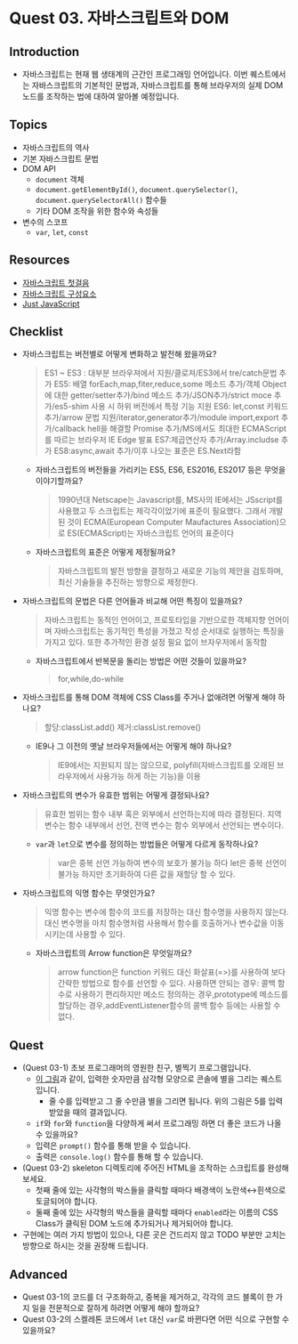 # Quest 03. 자바스크립트와 DOM

## Introduction

- 자바스크립트는 현재 웹 생태계의 근간인 프로그래밍 언어입니다. 이번 퀘스트에서는 자바스크립트의 기본적인 문법과, 자바스크립트를 통해 브라우저의 실제 DOM 노드를 조작하는 법에 대하여 알아볼 예정입니다.

## Topics

- 자바스크립트의 역사
- 기본 자바스크립트 문법
- DOM API
  - `document` 객체
  - `document.getElementById()`, `document.querySelector()`, `document.querySelectorAll()` 함수들
  - 기타 DOM 조작을 위한 함수와 속성들
- 변수의 스코프
  - `var`, `let`, `const`

## Resources

- [자바스크립트 첫걸음](https://developer.mozilla.org/ko/docs/Learn/JavaScript/First_steps)
- [자바스크립트 구성요소](https://developer.mozilla.org/ko/docs/Learn/JavaScript/Building_blocks)
- [Just JavaScript](https://justjavascript.com/)

## Checklist

- 자바스크립트는 버전별로 어떻게 변화하고 발전해 왔을까요?
  > ES1 ~ ES3 : 대부분 브라우져에서 지원/클로져/ES3에서 tre/catch문법 추가
  > ES5: 배열 forEach,map,fiter,reduce,some 메소드 추가/객체 Object에 대한 getter/setter추가/bind 메소드 추가/JSON추가/strict moce 추가/es5-shim 사용 시 하위 버전에서 특정 기능 지원
  > ES6: let,const 키워드 추가/arrow 문법 지원/iterator,generator추가/module import,export 추가/callback hell을 해결할 Promise 추가/MS에서도 최대한 ECMAScript를 따르는 브라우저 IE Edge 발표
  > ES7:제곱연산자 추가/Array.includse 추가
  > ES8:async,await 추가/이후 나오는 표준은 ES.Next라함
  - 자바스크립트의 버전들을 가리키는 ES5, ES6, ES2016, ES2017 등은 무엇을 이야기할까요?
    > 1990년대 Netscape는 Javascript를, MS사의 IE에서는 JSscript를 사용했고 두 스크립트는 제각각이었기에 표준이 필요했다. 그래서 개발된 것이 ECMA(European Computer Maufactures Association)으로 ES(ECMAScript)는 자바스크립트 언어의 표준이다
  - 자바스크립트의 표준은 어떻게 제정될까요?
    > 자바스크립트의 발전 방향을 결정하고 새로운 기능의 제안을 검토하며, 최신 기술들을 추진하는 방향으로 제정한다.
- 자바스크립트의 문법은 다른 언어들과 비교해 어떤 특징이 있을까요?
  > 자바스크립트는 동적인 언어이고, 프로토타입을 기반으로한 객체지향 언어이며 자바스크립트는 동기적인 특성을 가졌고 작성 순서대로 실행하는 특징을 가지고 있다. 또한 추가적인 환경 설정 필요 없이 브자우저에서 동작함
  - 자바스크립트에서 반복문을 돌리는 방법은 어떤 것들이 있을까요?
    > for,while,do-while
- 자바스크립트를 통해 DOM 객체에 CSS Class를 주거나 없애려면 어떻게 해야 하나요?
  > 할당:classList.add()
  > 제거:classList.remove()
  - IE9나 그 이전의 옛날 브라우저들에서는 어떻게 해야 하나요?
    > IE9에서는 지원되지 않는 않으므로, polyfill(자바스크립트를 오래된 브라우저에서 사용가능 하게 하는 기능)을 이용
- 자바스크립트의 변수가 유효한 범위는 어떻게 결정되나요?
  > 유효한 범위는 함수 내부 혹은 외부에서 선언하는지에 따라 결정된다. 지역 변수는 함수 내부에서 선언, 전역 변수는 함수 외부에서 선언되는 변수이다.
  - `var`과 `let`으로 변수를 정의하는 방법들은 어떻게 다르게 동작하나요?
    > var은 중복 선언 가능하여 변수의 보호가 불가능 하다
    > let은 중복 선언이 불가능 하지만 초기화하여 다른 값을 재할당 할 수 있다.
- 자바스크립트의 익명 함수는 무엇인가요?
  > 익명 함수는 변수에 함수의 코드를 저장하는 대신 함수명을 사용하지 않는다. 대신 변수명을 마치 함수명처럼 사용해서 함수를 호출하거나 변수값을 이동시키는데 사용할 수 있다.
  - 자바스크립트의 Arrow function은 무엇일까요?
    > arrow function은 function 키워드 대신 화살표(=>)를 사용하여 보다 간략한 방법으로 함수를 선언할 수 있다.
    > 사용하면 안되는 경우: 콜백 함수로 사용하기 편리하지만 메소드 정의하는 경우,prototype에 메소드를 할당하는 경우,addEventListener함수의 콜백 함수 등에는 사용할 수 없다.

## Quest

- (Quest 03-1) 초보 프로그래머의 영원한 친구, 별찍기 프로그램입니다.
  - [이 그림](jsStars.png)과 같이, 입력한 숫자만큼 삼각형 모양으로 콘솔에 별을 그리는 퀘스트 입니다.
    - 줄 수를 입력받고 그 줄 수만큼 별을 그리면 됩니다. 위의 그림은 5를 입력받았을 때의 결과입니다.
  - `if`와 `for`와 `function`을 다양하게 써서 프로그래밍 하면 더 좋은 코드가 나올 수 있을까요?
  - 입력은 `prompt()` 함수를 통해 받을 수 있습니다.
  - 출력은 `console.log()` 함수를 통해 할 수 있습니다.
- (Quest 03-2) skeleton 디렉토리에 주어진 HTML을 조작하는 스크립트를 완성해 보세요.
  - 첫째 줄에 있는 사각형의 박스들을 클릭할 때마다 배경색이 노란색↔흰색으로 토글되어야 합니다.
  - 둘째 줄에 있는 사각형의 박스들을 클릭할 때마다 `enabled`라는 이름의 CSS Class가 클릭된 DOM 노드에 추가되거나 제거되어야 합니다.
- 구현에는 여러 가지 방법이 있으나, 다른 곳은 건드리지 않고 TODO 부분만 고치는 방향으로 하시는 것을 권장해 드립니다.

## Advanced

- Quest 03-1의 코드를 더 구조화하고, 중복을 제거하고, 각각의 코드 블록이 한 가지 일을 전문적으로 잘하게 하려면 어떻게 해야 할까요?
- Quest 03-2의 스켈레톤 코드에서 `let` 대신 `var`로 바뀐다면 어떤 식으로 구현할 수 있을까요?
